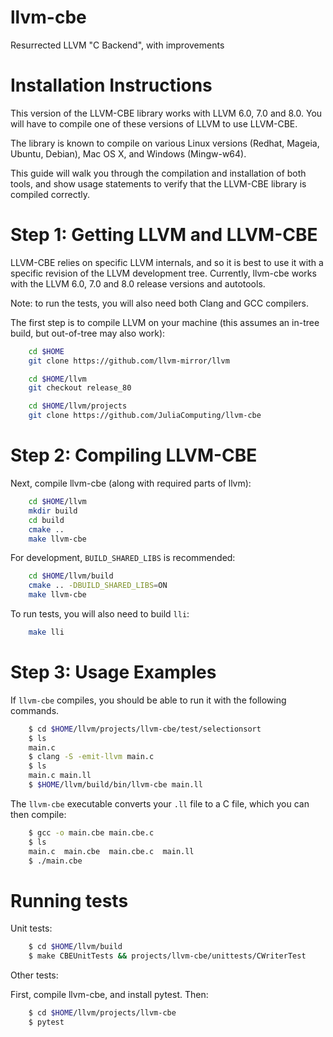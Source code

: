 llvm-cbe
========

Resurrected LLVM "C Backend", with improvements


Installation Instructions
=========================

This version of the LLVM-CBE library works with LLVM 6.0, 7.0 and 8.0. You will
have to compile one of these versions of LLVM to use LLVM-CBE.

The library is known to compile on various Linux versions (Redhat, Mageia,
Ubuntu, Debian), Mac OS X, and Windows (Mingw-w64).

This guide will walk you through the compilation and installation of both tools,
and show usage statements to verify that the LLVM-CBE library is compiled
correctly.

Step 1: Getting LLVM and LLVM-CBE
=================================

LLVM-CBE relies on specific LLVM internals, and so it is best to use it with a
specific revision of the LLVM development tree. Currently, llvm-cbe works with
the LLVM 6.0, 7.0 and 8.0 release versions and autotools.

Note: to run the tests, you will also need both Clang and GCC compilers.

The first step is to compile LLVM on your machine (this assumes an in-tree
build, but out-of-tree may also work):

```sh
    cd $HOME
    git clone https://github.com/llvm-mirror/llvm

    cd $HOME/llvm
    git checkout release_80

    cd $HOME/llvm/projects
    git clone https://github.com/JuliaComputing/llvm-cbe
```

Step 2: Compiling LLVM-CBE
==========================

Next, compile llvm-cbe (along with required parts of llvm):

```sh
    cd $HOME/llvm
    mkdir build
    cd build
    cmake ..
    make llvm-cbe
```

For development, `BUILD_SHARED_LIBS` is recommended:

```sh
    cd $HOME/llvm/build
    cmake .. -DBUILD_SHARED_LIBS=ON
    make llvm-cbe
```

To run tests, you will also need to build `lli`:

```sh
    make lli
```

Step 3: Usage Examples
======================

If `llvm-cbe` compiles, you should be able to run it with the following
commands.

```sh
    $ cd $HOME/llvm/projects/llvm-cbe/test/selectionsort
    $ ls
    main.c
    $ clang -S -emit-llvm main.c
    $ ls
    main.c main.ll
    $ $HOME/llvm/build/bin/llvm-cbe main.ll
```

The `llvm-cbe` executable converts your `.ll` file to a C file, which you can
then compile:

```sh
    $ gcc -o main.cbe main.cbe.c
    $ ls
    main.c  main.cbe  main.cbe.c  main.ll
    $ ./main.cbe
```

Running tests
==================

Unit tests:

```sh
    $ cd $HOME/llvm/build
    $ make CBEUnitTests && projects/llvm-cbe/unittests/CWriterTest
```

Other tests:

First, compile llvm-cbe, and install pytest. Then:

```sh
    $ cd $HOME/llvm/projects/llvm-cbe
    $ pytest
```
